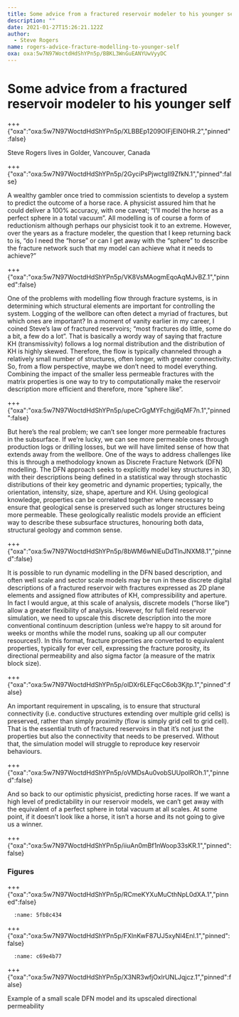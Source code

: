 ```yaml
---
title: Some advice from a fractured reservoir modeler to his younger self
description: ""
date: 2021-01-27T15:26:21.122Z
author:
  - Steve Rogers
name: rogers-advice-fracture-modelling-to-younger-self
oxa: oxa:5w7N97WoctdHdShYPn5p/BBKL3WnGuEANYUwVyyDC
---
```


# Some advice from a fractured reservoir modeler to his younger self

+++ {"oxa":"oxa:5w7N97WoctdHdShYPn5p/XLBBEp1209OIFjEIN0HR.2","pinned":false}

Steve Rogers lives in Golder, Vancouver, Canada

+++ {"oxa":"oxa:5w7N97WoctdHdShYPn5p/2GyciPsPjwctgIl9ZfkN.1","pinned":false}

A wealthy gambler once tried to commission scientists to develop a system to predict the outcome of a horse race. A physicist assured him that he could deliver a 100% accuracy, with one caveat; “I’ll model the horse as a perfect sphere in a total vacuum”. All modelling is of course a form of reductionism although perhaps our physicist took it to an extreme. However, over the years as a fracture modeler, the question that I keep returning back to is, “do I need the “horse” or can I get away with the “sphere” to describe the fracture network such that my model can achieve what it needs to achieve?”

+++ {"oxa":"oxa:5w7N97WoctdHdShYPn5p/VK8VsMAogmEqoAqMJvBZ.1","pinned":false}

One of the problems with modelling flow through fracture systems, is in determining which structural elements are important for controlling the system. Logging of the wellbore can often detect a myriad of fractures, but which ones are important? In a moment of vanity earlier in my career, I coined Steve’s law of fractured reservoirs; “most fractures do little, some do a bit, a few do a lot”. That is basically a wordy way of saying that fracture KH (transmissivity) follows a log normal distribution and the distribution of KH is highly skewed. Therefore, the flow is typically channeled through a relatively small number of structures, often longer, with greater connectivity. So, from a flow perspective, maybe we don’t need to model everything. Combining the impact of the smaller less permeable fractures with the matrix properties is one way to try to computationally make the reservoir description more efficient and therefore, more “sphere like”.

+++ {"oxa":"oxa:5w7N97WoctdHdShYPn5p/upeCrGgMYFchgj6qMF7n.1","pinned":false}

But here’s the real problem; we can’t see longer more permeable fractures in the subsurface. If we’re lucky, we can see more permeable ones through production logs or drilling losses, but we will have limited sense of how that extends away from the wellbore. One of the ways to address challenges like this is through a methodology known as Discrete Fracture Network (DFN) modelling. The DFN approach seeks to explicitly model key structures in 3D, with their descriptions being defined in a statistical way through stochastic distributions of their key geometric and dynamic properties; typically, the orientation, intensity, size, shape, aperture and KH. Using geological knowledge, properties can be correlated together where necessary to ensure that geological sense is preserved such as longer structures being more permeable. These geologically realistic models provide an efficient way to describe these subsurface structures, honouring both data, structural geology and common sense.

+++ {"oxa":"oxa:5w7N97WoctdHdShYPn5p/8bWM6wNlEuDdTlnJNXM8.1","pinned":false}

It is possible to run dynamic modelling in the DFN based description, and often well scale and sector scale models may be run in these discrete digital descriptions of a fractured reservoir with fractures expressed as 2D plane elements and assigned flow attributes of KH, compressibility and aperture. In fact I would argue, at this scale of analysis, discrete models (“horse like”) allow a greater flexibility of analysis. However, for full field reservoir simulation, we need to upscale this discrete description into the more conventional continuum description (unless we’re happy to sit around for weeks or months while the model runs, soaking up all our computer resources!). In this format, fracture properties are converted to equivalent properties, typically for ever cell, expressing the fracture porosity, its directional permeability and also sigma factor (a measure of the matrix block size).

+++ {"oxa":"oxa:5w7N97WoctdHdShYPn5p/olDXr6LEFqcC6ob3Kjtp.1","pinned":false}

An important requirement in upscaling, is to ensure that structural connectivity (i.e. conductive structures extending over multiple grid cells) is preserved, rather than simply proximity (flow is simply grid cell to grid cell). That is the essential truth of fractured reservoirs in that it’s not just the properties but also the connectivity that needs to be preserved. Without that, the simulation model will struggle to reproduce key reservoir behaviours.

+++ {"oxa":"oxa:5w7N97WoctdHdShYPn5p/oVMDsAu0vobSUUpolROh.1","pinned":false}

And so back to our optimistic physicist, predicting horse races. If we want a high level of predictability in our reservoir models, we can’t get away with the equivalent of a perfect sphere in total vacuum at all scales. At some point, if it doesn’t look like a horse, it isn’t a horse and its not going to give us a winner.

+++ {"oxa":"oxa:5w7N97WoctdHdShYPn5p/iiuAn0mBf1nWoop33sKR.1","pinned":false}

### Figures

+++ {"oxa":"oxa:5w7N97WoctdHdShYPn5p/RCmeKYXuMuCthNpL0dXA.1","pinned":false}

```{figure} images/5w7N97WoctdHdShYPn5p-wJtkvytzBQzygLsWS3yc-v1.png
  :name: 5fb8c434
```

+++ {"oxa":"oxa:5w7N97WoctdHdShYPn5p/FXlnKwF87UJ5xyNl4EnI.1","pinned":false}

```{figure} images/5w7N97WoctdHdShYPn5p-g5Tteopzlxltz60KKsEO-v1.png
  :name: c69e4b77
```

+++ {"oxa":"oxa:5w7N97WoctdHdShYPn5p/X3NR3wfjOxlrUNLJqjcz.1","pinned":false}

Example of a small scale DFN model and its upscaled directional permeability

